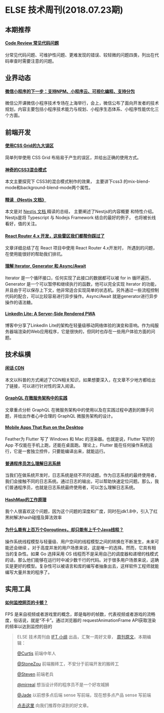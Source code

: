 # ELSE 技术周刊(2018.07.23期)

## 本期推荐

#### [Code Review 常见代码问题](https://www.cnblogs.com/lovesqcc/p/9271781.html)

分常见代码问题、可维护性问题、更难发现的错误、较轻微的问题四类，列出在代码审查时需要注意的问题。


## 业界动态

#### [微信小程序的下一步：支持NPM、小程序云、可视化编程、支持分包](https://mp.weixin.qq.com/s?__biz=MzUxMzcxMzE5Ng==&mid=2247489190&idx=1&sn=f10a16e2ac08c07c43cbdad76a1f2ec9)

微信公开课微信小程序技术专场在上海举行，会上，微信公布了面向开发者的技术规划，内容主要包括小程序技术能力与规划、小程序生态体系、小程序性能优化三个方面。


## 前端开发

#### [使用CSS Grid的九大误区](https://www.w3cplus.com/css/9-biggest-mistakes-with-css-grid.html)

简单列举使用 CSS Grid 布局易于产生的误区，并给出正确的使用方式。

#### [神奇的CSS3混合模式](https://mp.weixin.qq.com/s/r-1irFIuYPgCJ5Qqzi1LDQ)
本文主要探究下 CSS3的混合模式制作的效果， 主要讲下css3 的mix-blend-mode和background-blend-mode两个属性。

#### [精读 《Nestjs 文档》](https://zhuanlan.zhihu.com/p/28621374)
本文是对 [Nestjs 文档 ](https://docs.nestjs.com) 精读的总结， 主要阐述了Nestjs的内容概要 和特性介绍。Nestjs是将 Typescript 与 Nodejs Framework 结合的最好的例子， 也将被长线看好，值的关注。

#### [React Router 4.x 开发，这些雷区我们都帮你踩过了](https://jdc.jd.com/archives/212552)
文章详细总结了在 React 项目中使用 React Router 4.x开发时， 所遇到的问题，在使用能很好的帮助我们排坑。

#### [理解 Iterator, Generator 和 Async/Await](https://github.com/lihongxun945/myblog/issues/3?hmsr=toutiao.io&utm_medium=toutiao.io&utm_source=toutiao.io)

Iterator 是一个循环接口，任何实现了此接口的数据都可以被 for in 循环遍历，Generator 是一个可以暂停和继续执行的函数，他可以完全实现 Iterator 的功能，并且由于可以保存上下文，他非常适合实现简单的状态机。另外通过一些流程控制代码的配合，可以比较容易进行异步操作。Async/Await 就是generator进行异步操作的语法糖。

#### [LinkedIn Lite: A Server-Side Rendered PWA](https://engineering.linkedin.com/blog/2018/07/linkedin-lite--a-server-side-rendered-pwa)

博客中分享了LinkedIn Lite的架构在轻量级移动网络体验的演变和音响。作为纯服务器端渲染的Web应用程序，它是很快的，但同时也存在一些用户体验方面的问题。


## 技术纵横

#### [闲话 CDN](https://zhuanlan.zhihu.com/p/39028766)

本文以科普的方式阐述了CDN相关知识，如果想要深入，在文章不少地方都给出了链接，可以进行针对性的深入阅读。

#### [GraphQL 在微服务架构中的实践](https://draveness.me/graphql-microservice)

文章重点分析 GraphQL 在微服务架构中的使用以及在实践过程中遇到的棘手问题，并给出作者心中合理的 GraphQL 微服务架构的设计。


#### [Mobile Apps That Run on the Desktop](https://feather-apps.com/)

Feather为 Flutter 写了 Windows 和 Mac 的渲染器。也就是说，Flutter 写好的 App 不仅能在手机上跑，还能在桌面跑。理论上，Flutter 能在任何操作系统运行，它是一套独立控件，只要能编译出来，就能运行。

#### [普通程序员怎么理解日志系统](http://www.algorithmdog.com/loggingsystem)

当我们在做系统开发时，日志系统是绕不开的话题。作为日志系统的最终使用者，我们会接触不同的日志系统。通过日志的输出，可以帮助快速定位问题。那么，我们普通程序员，也就是日志系统最终使用者，可以怎么理解日志系统。

#### [HashMap的工作原理](https://zhuanlan.zhihu.com/p/39186320)
我个人很喜欢这个问题，因为这个问题的深度和广度，同时在jdk1.8中，引入了红黑树解决hash碰撞及算法效率

#### [为什么能有上百万个Goroutines，却只能有上千个Java线程？](https://mp.weixin.qq.com/s/hWF-wPJXKjrCHPvxcMQ5rg)
操作系统线程模型与轻量级、用户空间的线程模型之间的转换在不断发生，未来可能还会继续 。对于高度并发的用户场景来说，这是唯一的选择。然而，它具有相当的复杂性。如果 Go 选择采用 OS 线程而不是采用自己的调度器和递增的栈模式的话，那么他们能够在运行时中减少数千行的代码。对于很多用户场景来说，这确实是更好的模型。复杂性可以被语言和库的编写者抽象出去，这样软件工程师就能编写大量并发的程序了。

## 实用工具

#### [如何监控网页的卡顿？](https://zhuanlan.zhihu.com/p/39292837)

FPS 是来自视频或者游戏里的概念，即是每秒的帧数，代表视频或者游戏的流畅度，俗话说，就是“不卡”。通过浏览器的 requestAnimationFrame API获取渲染的频率以达到监控的目的





> ELSE 技术周刊由 [IFT 小组](https://github.com/CtripFE) 出品，汇聚一周好文章， [周刊原文](https://zhuanlan.zhihu.com/p/39294765)。本期编辑：
>
> [@Curtis](https://github.com/CurtisCBS) 前端中年人
>
> [@StoneZou](https://github.com/stoneyong) 前端搬砖工，不安分于前端开发的搬砖工
>
> [@Steven](https://github.com/StevenX911) 前端老兵
>
> [@mirreal](https://github.com/mirreal) 想当设计师的程序员不是一个好攻城狮
>
> [@Jade](https://github.com/Jade05) 以前想多点后端 sense 写前端，现在想多点产品 sense 写前端
>
> [点击这里](https://github.com/CtripFE/fe-weekly/issues) 向我们推荐你读到的好文章。
